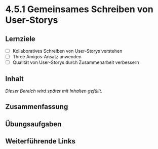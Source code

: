 # 4.5.1 Gemeinsames Schreiben von User-Storys

## Lernziele

- [ ] Kollaboratives Schreiben von User-Storys verstehen
- [ ] Three Amigos-Ansatz anwenden
- [ ] Qualität von User-Storys durch Zusammenarbeit verbessern

## Inhalt

_Dieser Bereich wird später mit Inhalten gefüllt._

## Zusammenfassung

## Übungsaufgaben

## Weiterführende Links
